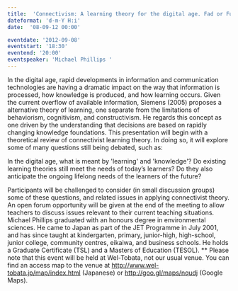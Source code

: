 ```yaml
---
title:  'Connectivism: A learning theory for the digital age. Fad or Future?'
dateformat: 'd-m-Y H:i'
date:  '08-09-12 00:00'

eventdate: '2012-09-08'
eventstart: '18:30'
eventend: '20:00'
eventspeaker: 'Michael Phillips '
---
```


In the digital age, rapid developments in information and communication technologies are having a dramatic impact on the way that information is processed, how knowledge is produced, and how learning occurs. Given the current overflow of available information, Siemens (2005) proposes a alternative theory of learning, one separate from the limitations of behaviorism, cognitivism, and constructivism. He regards this concept as one driven by the understanding that decisions are based on rapidly changing knowledge foundations. 
This presentation will begin with a theoretical review of connectivist learning theory. In doing so, it will explore some of many questions still being debated, such as:

In the digital age, what is meant by 'learning' and 'knowledge'? 
Do existing learning theories still meet the needs of today’s learners? 
Do they also anticipate the ongoing lifelong needs of the learners of the future? 

Participants will be challenged to consider (in small discussion groups) some of these questions, and related issues in applying connectivist theory. An open forum opportunity will be given at the end of the meeting to allow teachers to discuss issues relevant to their current teaching situations.
Michael Phillips graduated with an honours degree in environmental sciences. He came to Japan as part of the JET Programme in July 2001, and has since taught at kindergarten, primary, junior-high, high-school, junior college, community centres, eikaiwa, and business schools. He holds a Graduate Certificate (TSL) and a Masters of Education (TESOL).
** Please note that this event will be held at Wel-Tobata, not our usual venue. You can find an access map to the venue at http://www.wel-tobata.jp/map/index.html (Japanese) or http://goo.gl/maps/nqudj (Google Maps).

